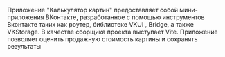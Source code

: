 Приложение "Калькулятор картин" предоставляет собой  мини-приложения  ВКонтакте, разработанное с помощью инструментов Вконтакте таких как роутер, библиотеке VKUI , Bridge, а также VKStorage. В качестве сборщика проекта выступает Vite. Приложение позволяет оценить продажную стоимость картины и сохранять результаты